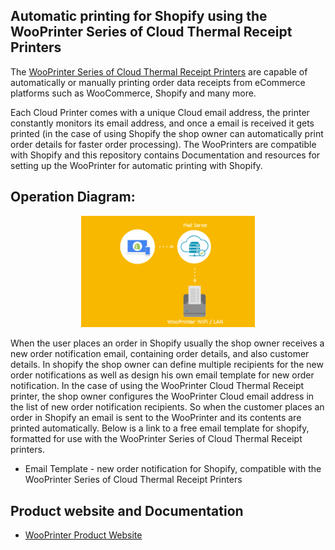 **Automatic printing for Shopify using the WooPrinter Series of Cloud Thermal Receipt Printers**
-
The [WooPrinter Series of Cloud Thermal Receipt Printers](https://hwgroup-bg.com/shop/) are capable of automatically or manually printing order data receipts from eCommerce platforms such as WooCommerce, Shopify and many more. 

Each Cloud Printer comes with a unique Cloud email address, the printer constantly monitors its email address, and once a email is received it gets printed (in the case of using Shopify the shop owner can automatically print order details for faster order processing). The WooPrinters are compatible with Shopify and this repository contains Documentation and resources for setting up the WooPrinter for automatic printing with Shopify. 

**Operation Diagram:**
-
<p align="center" width="100%">
    <img width="55%" src="https://raw.githubusercontent.com/Irdroid/WooPrinter-Shopify/main/Media/shopify_auto_print.gif"> 
</p>


When the user places an order in Shopify usually the shop owner receives a new order notification email, containing order details, and also customer details. In shopify the shop owner can define multiple recipients for the new order notifications as well as design his own email template for new order notification. In the case of using the WooPrinter Cloud Thermal Receipt printer, the shop owner configures the WooPrinter Cloud email address in the list of new order notification recipients. So when the customer places an order in Shopify an email is sent to the WooPrinter and its contents are printed automatically. Below is a link to a free email template for shopify, formatted for use with the WooPrinter Series of Cloud Thermal Receipt printers.
- Email Template - new order notification for Shopify, compatible with the WooPrinter Series of Cloud Thermal Receipt Printers

**Product website and Documentation**
-
- [WooPrinter Product Website](https://hwgroup-bg.com/shop/)
